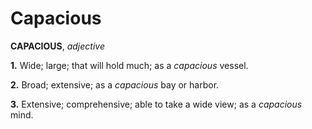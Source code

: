 # Capacious

**CAPACIOUS**, _adjective_

**1.** Wide; large; that will hold much; as a _capacious_ vessel.

**2.** Broad; extensive; as a _capacious_ bay or harbor.

**3.** Extensive; comprehensive; able to take a wide view; as a _capacious_ mind.